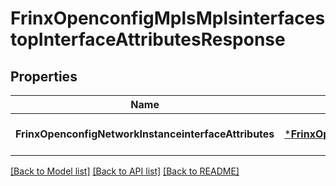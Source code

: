 # FrinxOpenconfigMplsMplsinterfacestopInterfaceAttributesResponse

## Properties
Name | Type | Description | Notes
------------ | ------------- | ------------- | -------------
**FrinxOpenconfigNetworkInstanceinterfaceAttributes** | [***FrinxOpenconfigMplsMplsinterfacestopInterfaceAttributes**](frinx.openconfig.mpls.mplsinterfacestop.InterfaceAttributes.md) |  | [optional] [default to null]

[[Back to Model list]](../README.md#documentation-for-models) [[Back to API list]](../README.md#documentation-for-api-endpoints) [[Back to README]](../README.md)


